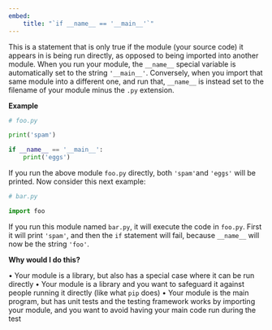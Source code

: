 ```yaml
---
embed:
    title: "`if __name__ == '__main__'`"
---
```

This is a statement that is only true if the module (your source code) it appears in is being run directly, as opposed to being imported into another module.  When you run your module, the `__name__` special variable is automatically set to the string `'__main__'`. Conversely, when you import that same module into a different one, and run that, `__name__` is instead set to the filename of your module minus the `.py` extension.

**Example**
```py
# foo.py

print('spam')

if __name__ == '__main__':
    print('eggs')
```
If you run the above module `foo.py` directly, both `'spam'`and `'eggs'` will be printed. Now consider this next example:
```py
# bar.py

import foo
```
If you run this module named `bar.py`, it will execute the code in `foo.py`. First it will print `'spam'`, and then the `if` statement will fail, because `__name__` will now be the string `'foo'`.

**Why would I do this?**

• Your module is a library, but also has a special case where it can be run directly
• Your module is a library and you want to safeguard it against people running it directly (like what `pip` does)
• Your module is the main program, but has unit tests and the testing framework works by importing your module, and you want to avoid having your main code run during the test
